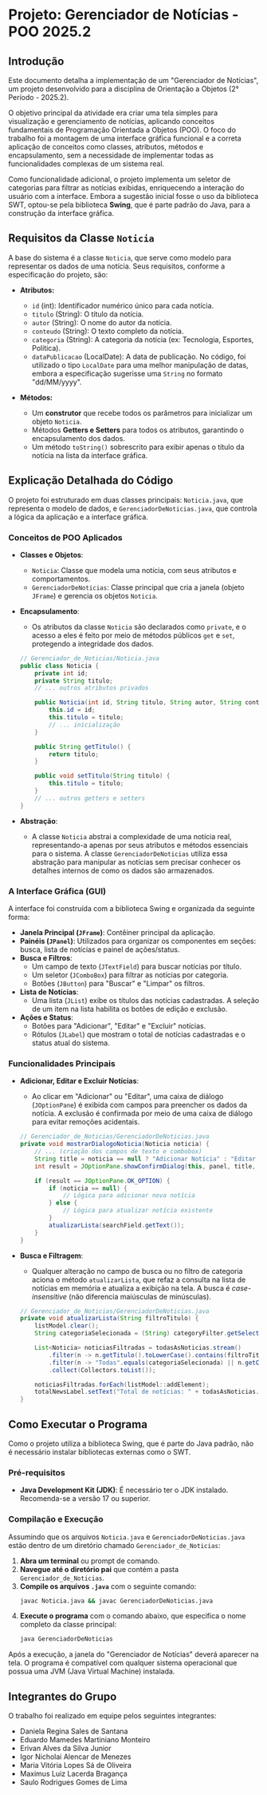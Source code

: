 # Projeto: Gerenciador de Notícias - POO 2025.2

## Introdução

Este documento detalha a implementação de um "Gerenciador de Notícias", um projeto desenvolvido para a disciplina de Orientação a Objetos (2° Período - 2025.2).

O objetivo principal da atividade era criar uma tela simples para visualização e gerenciamento de notícias, aplicando conceitos fundamentais de Programação Orientada a Objetos (POO). O foco do trabalho foi a montagem de uma interface gráfica funcional e a correta aplicação de conceitos como classes, atributos, métodos e encapsulamento, sem a necessidade de implementar todas as funcionalidades complexas de um sistema real.

Como funcionalidade adicional, o projeto implementa um seletor de categorias para filtrar as notícias exibidas, enriquecendo a interação do usuário com a interface. Embora a sugestão inicial fosse o uso da biblioteca SWT, optou-se pela biblioteca **Swing**, que é parte padrão do Java, para a construção da interface gráfica.

## Requisitos da Classe `Noticia`

A base do sistema é a classe `Noticia`, que serve como modelo para representar os dados de uma notícia. Seus requisitos, conforme a especificação do projeto, são:

  * **Atributos:**

      * `id` (int): Identificador numérico único para cada notícia.
      * `titulo` (String): O título da notícia.
      * `autor` (String): O nome do autor da notícia.
      * `conteudo` (String): O texto completo da notícia.
      * `categoria` (String): A categoria da notícia (ex: Tecnologia, Esportes, Política).
      * `dataPublicacao` (LocalDate): A data de publicação. No código, foi utilizado o tipo `LocalDate` para uma melhor manipulação de datas, embora a especificação sugerisse uma `String` no formato "dd/MM/yyyy".

  * **Métodos:**

      * Um **construtor** que recebe todos os parâmetros para inicializar um objeto `Noticia`.
      * Métodos **Getters e Setters** para todos os atributos, garantindo o encapsulamento dos dados.
      * Um método `toString()` sobrescrito para exibir apenas o título da notícia na lista da interface gráfica.

## Explicação Detalhada do Código

O projeto foi estruturado em duas classes principais: `Noticia.java`, que representa o modelo de dados, e `GerenciadorDeNoticias.java`, que controla a lógica da aplicação e a interface gráfica.

### Conceitos de POO Aplicados

  * **Classes e Objetos**:

      * `Noticia`: Classe que modela uma notícia, com seus atributos e comportamentos.
      * `GerenciadorDeNoticias`: Classe principal que cria a janela (objeto `JFrame`) e gerencia os objetos `Noticia`.

  * **Encapsulamento**:

      * Os atributos da classe `Noticia` são declarados como `private`, e o acesso a eles é feito por meio de métodos públicos `get` e `set`, protegendo a integridade dos dados.

    <!-- end list -->

    ```java
    // Gerenciador_de_Noticias/Noticia.java
    public class Noticia {
        private int id;
        private String titulo;
        // ... outros atributos privados

        public Noticia(int id, String titulo, String autor, String conteudo, String categoria, LocalDate dataPublicacao) {
            this.id = id;
            this.titulo = titulo;
            // ... inicialização
        }

        public String getTitulo() {
            return titulo;
        }

        public void setTitulo(String titulo) {
            this.titulo = titulo;
        }
        // ... outros getters e setters
    }
    ```

  * **Abstração**:

      * A classe `Noticia` abstrai a complexidade de uma notícia real, representando-a apenas por seus atributos e métodos essenciais para o sistema. A classe `GerenciadorDeNoticias` utiliza essa abstração para manipular as notícias sem precisar conhecer os detalhes internos de como os dados são armazenados.

### A Interface Gráfica (GUI)

A interface foi construída com a biblioteca Swing e organizada da seguinte forma:

  * **Janela Principal (`JFrame`)**: Contêiner principal da aplicação.
  * **Painéis (`JPanel`)**: Utilizados para organizar os componentes em seções: busca, lista de notícias e painel de ações/status.
  * **Busca e Filtros**:
      * Um campo de texto (`JTextField`) para buscar notícias por título.
      * Um seletor (`JComboBox`) para filtrar as notícias por categoria.
      * Botões (`JButton`) para "Buscar" e "Limpar" os filtros.
  * **Lista de Notícias**:
      * Uma lista (`JList`) exibe os títulos das notícias cadastradas. A seleção de um item na lista habilita os botões de edição e exclusão.
  * **Ações e Status**:
      * Botões para "Adicionar", "Editar" e "Excluir" notícias.
      * Rótulos (`JLabel`) que mostram o total de notícias cadastradas e o status atual do sistema.

### Funcionalidades Principais

  * **Adicionar, Editar e Excluir Notícias**:

      * Ao clicar em "Adicionar" ou "Editar", uma caixa de diálogo (`JOptionPane`) é exibida com campos para preencher os dados da notícia. A exclusão é confirmada por meio de uma caixa de diálogo para evitar remoções acidentais.

    <!-- end list -->

    ```java
    // Gerenciador_de_Noticias/GerenciadorDeNoticias.java
    private void mostrarDialogoNoticia(Noticia noticia) {
        // ... (criação dos campos de texto e combobox)
        String title = noticia == null ? "Adicionar Notícia" : "Editar Notícia";
        int result = JOptionPane.showConfirmDialog(this, panel, title, JOptionPane.OK_CANCEL_OPTION, JOptionPane.PLAIN_MESSAGE);

        if (result == JOptionPane.OK_OPTION) {
            if (noticia == null) {
                // Lógica para adicionar nova notícia
            } else {
                // Lógica para atualizar notícia existente
            }
            atualizarLista(searchField.getText());
        }
    }
    ```

  * **Busca e Filtragem**:

      * Qualquer alteração no campo de busca ou no filtro de categoria aciona o método `atualizarLista`, que refaz a consulta na lista de notícias em memória e atualiza a exibição na tela. A busca é *case-insensitive* (não diferencia maiúsculas de minúsculas).

    <!-- end list -->

    ```java
    // Gerenciador_de_Noticias/GerenciadorDeNoticias.java
    private void atualizarLista(String filtroTitulo) {
        listModel.clear();
        String categoriaSelecionada = (String) categoryFilter.getSelectedItem();

        List<Noticia> noticiasFiltradas = todasAsNoticias.stream()
            .filter(n -> n.getTitulo().toLowerCase().contains(filtroTitulo.toLowerCase()))
            .filter(n -> "Todas".equals(categoriaSelecionada) || n.getCategoria().equals(categoriaSelecionada))
            .collect(Collectors.toList());

        noticiasFiltradas.forEach(listModel::addElement);
        totalNewsLabel.setText("Total de notícias: " + todasAsNoticias.size());
    }
    ```

## Como Executar o Programa

Como o projeto utiliza a biblioteca Swing, que é parte do Java padrão, não é necessário instalar bibliotecas externas como o SWT.

### Pré-requisitos

  * **Java Development Kit (JDK)**: É necessário ter o JDK instalado. Recomenda-se a versão 17 ou superior.

### Compilação e Execução

Assumindo que os arquivos `Noticia.java` e `GerenciadorDeNoticias.java` estão dentro de um diretório chamado `Gerenciador_de_Noticias`:

1.  **Abra um terminal** ou prompt de comando.
2.  **Navegue até o diretório pai** que contém a pasta `Gerenciador_de_Noticias`.
3.  **Compile os arquivos `.java`** com o seguinte comando:
    ```bash
    javac Noticia.java && javac GerenciadorDeNoticias.java
    ```
4.  **Execute o programa** com o comando abaixo, que especifica o nome completo da classe principal:
    ```bash
    java GerenciadorDeNoticias
    ```

Após a execução, a janela do "Gerenciador de Notícias" deverá aparecer na tela. O programa é compatível com qualquer sistema operacional que possua uma JVM (Java Virtual Machine) instalada.

## Integrantes do Grupo

O trabalho foi realizado em equipe pelos seguintes integrantes:

  * Daniela Regina Sales de Santana
  * Eduardo Mamedes Martiniano Monteiro
  * Erivan Alves da Silva Junior
  * Igor Nicholai Alencar de Menezes
  * Maria Vitória Lopes Sá de Oliveira
  * Maximus Luiz Lacerda Bragança
  * Saulo Rodrigues Gomes de Lima
